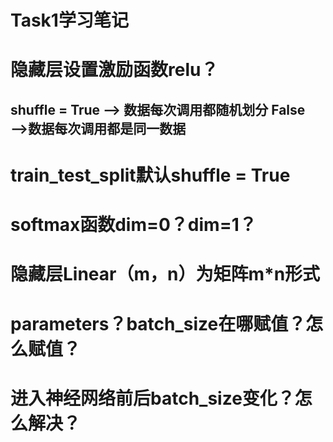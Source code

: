# Task1学习笔记
# 隐藏层设置激励函数relu？
## shuffle = True  ——> 数据每次调用都随机划分 False ——>数据每次调用都是同一数据
# train_test_split默认shuffle = True
# softmax函数dim=0？dim=1？
# 隐藏层Linear（m，n）为矩阵m*n形式
# parameters？batch_size在哪赋值？怎么赋值？
# 进入神经网络前后batch_size变化？怎么解决？

